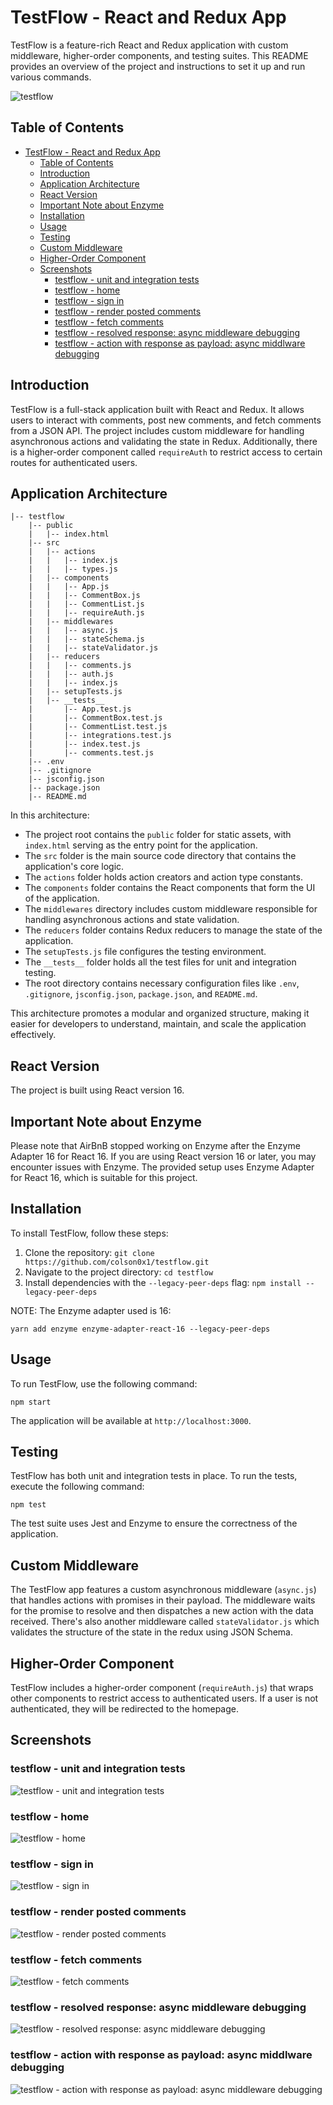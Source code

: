 # TestFlow - React and Redux App

TestFlow is a feature-rich React and Redux application with custom middleware, higher-order components, and testing suites. This README provides an overview of the project and instructions to set it up and run various commands.

![testflow](https://i.imgur.com/srM21zn.png)

## Table of Contents
- [TestFlow - React and Redux App](#testflow---react-and-redux-app)
  - [Table of Contents](#table-of-contents)
  - [Introduction](#introduction)
  - [Application Architecture](#application-architecture)
  - [React Version](#react-version)
  - [Important Note about Enzyme](#important-note-about-enzyme)
  - [Installation](#installation)
  - [Usage](#usage)
  - [Testing](#testing)
  - [Custom Middleware](#custom-middleware)
  - [Higher-Order Component](#higher-order-component)
  - [Screenshots](#screenshots)
    - [testflow - unit and integration tests](#testflow---unit-and-integration-tests)
    - [testflow - home](#testflow---home)
    - [testflow - sign in](#testflow---sign-in)
    - [testflow - render posted comments](#testflow---render-posted-comments)
    - [testflow - fetch comments](#testflow---fetch-comments)
    - [testflow - resolved response: async middleware debugging](#testflow---resolved-response-async-middleware-debugging)
    - [testflow - action with response as payload: async middlware debugging](#testflow---action-with-response-as-payload-async-middlware-debugging)

## Introduction
TestFlow is a full-stack application built with React and Redux. It allows users to interact with comments, post new comments, and fetch comments from a JSON API. The project includes custom middleware for handling asynchronous actions and validating the state in Redux. Additionally, there is a higher-order component called `requireAuth` to restrict access to certain routes for authenticated users.

## Application Architecture

```
|-- testflow
    |-- public
    |   |-- index.html
    |-- src
    |   |-- actions
    |   |   |-- index.js
    |   |   |-- types.js
    |   |-- components
    |   |   |-- App.js
    |   |   |-- CommentBox.js
    |   |   |-- CommentList.js
    |   |   |-- requireAuth.js
    |   |-- middlewares
    |   |   |-- async.js
    |   |   |-- stateSchema.js
    |   |   |-- stateValidator.js
    |   |-- reducers
    |   |   |-- comments.js
    |   |   |-- auth.js
    |   |   |-- index.js
    |   |-- setupTests.js
    |   |-- __tests__
    |       |-- App.test.js
    |       |-- CommentBox.test.js
    |       |-- CommentList.test.js
    |       |-- integrations.test.js
    |       |-- index.test.js
    |       |-- comments.test.js
    |-- .env
    |-- .gitignore
    |-- jsconfig.json
    |-- package.json
    |-- README.md
```

In this architecture:

- The project root contains the `public` folder for static assets, with `index.html` serving as the entry point for the application.
- The `src` folder is the main source code directory that contains the application's core logic.
- The `actions` folder holds action creators and action type constants.
- The `components` folder contains the React components that form the UI of the application.
- The `middlewares` directory includes custom middleware responsible for handling asynchronous actions and state validation.
- The `reducers` folder contains Redux reducers to manage the state of the application.
- The `setupTests.js` file configures the testing environment.
- The `__tests__` folder holds all the test files for unit and integration testing.
- The root directory contains necessary configuration files like `.env`, `.gitignore`, `jsconfig.json`, `package.json`, and `README.md`.

This architecture promotes a modular and organized structure, making it easier for developers to understand, maintain, and scale the application effectively.

## React Version

The project is built using React version 16.

## Important Note about Enzyme

Please note that AirBnB stopped working on Enzyme after the Enzyme Adapter 16 for React 16. If you are using React version 16 or later, you may encounter issues with Enzyme. The provided setup uses Enzyme Adapter for React 16, which is suitable for this project.

## Installation
To install TestFlow, follow these steps:

1. Clone the repository: `git clone https://github.com/colson0x1/testflow.git`
2. Navigate to the project directory: `cd testflow`
3. Install dependencies with the `--legacy-peer-deps` flag: `npm install --legacy-peer-deps`

NOTE: The Enzyme adapter used is 16:
```
yarn add enzyme enzyme-adapter-react-16 --legacy-peer-deps
```

## Usage
To run TestFlow, use the following command:

```
npm start
```

The application will be available at `http://localhost:3000`.

## Testing
TestFlow has both unit and integration tests in place. To run the tests, execute the following command:

```
npm test
```

The test suite uses Jest and Enzyme to ensure the correctness of the application.

## Custom Middleware
The TestFlow app features a custom asynchronous middleware (`async.js`) that handles actions with promises in their payload. The middleware waits for the promise to resolve and then dispatches a new action with the data received. There's also another middleware called `stateValidator.js` which validates the structure of the state in the redux using JSON Schema.

## Higher-Order Component
TestFlow includes a higher-order component (`requireAuth.js`) that wraps other components to restrict access to authenticated users. If a user is not authenticated, they will be redirected to the homepage.

## Screenshots

### testflow - unit and integration tests
![testflow - unit and integration tests](https://i.imgur.com/4Bg8MBg.png)

### testflow - home
![testflow - home](https://i.imgur.com/waNxSgN.png)

### testflow - sign in
![testflow - sign in ](https://i.imgur.com/zSBTm2I.png)

### testflow - render posted comments
![testflow - render posted comments](https://i.imgur.com/MAxkQIX.png)

### testflow - fetch comments
![testflow - fetch comments](https://i.imgur.com/srM21zn.png)

### testflow - resolved response: async middleware debugging 
![testflow - resolved response: async middleware debugging](https://i.imgur.com/7OV9ipA.png)

### testflow - action with response as payload: async middlware debugging
![testflow - action with response as payload: async middleware debugging](https://i.imgur.com/PuAlHON.png)

